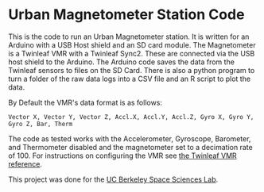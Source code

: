 # Urban Magnetometer Station Code
This is the code to run an Urban Magnetometer station. It is written for an Arduino with a USB Host shield and an SD card module. The Magnetometer is a Twinleaf VMR with a Twinleaf Sync2. These are connected via the USB host shield to the Arduino.  The Arduino code saves the data from the Twinleaf sensors to files on the SD Card. There is also a python program to turn a folder of the raw data logs into a CSV file and an R script to plot the data.

By Default the VMR's data format is as follows: 

```Vector X, Vector Y, Vector Z, Accl.X, Accl.Y, Accl.Z, Gyro X, Gyro Y, Gyro Z, Bar, Therm```

The code as tested works with the Accelerometer, Gyroscope, Barometer, and Thermometer disabled and the magnetometer set to a decimation rate of 100. For instructions on configuring the VMR see [the Twinleaf VMR reference](https://twinleaf.com/vector/VMR/reference/R8/).

This project was done for the [UC Berkeley Space Sciences Lab](https://www.ssl.berkeley.edu/). 